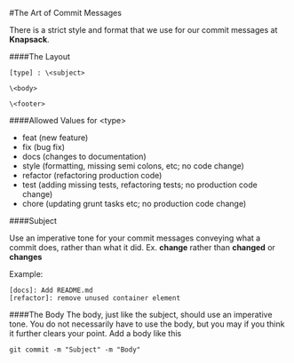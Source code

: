#The Art of Commit Messages

There is a strict style and format that we use for our commit messages at **Knapsack**.

####The Layout

	[type] : \<subject>

	\<body>

	\<footer> 
	
####Allowed Values for \<type>
- feat (new feature)
- fix (bug fix)
- docs (changes to documentation)
- style (formatting, missing semi colons, etc; no code change)
- refactor (refactoring production code)
- test (adding missing tests, refactoring tests; no production code change)
- chore (updating grunt tasks etc; no production code change)

####Subject

Use an imperative tone for your commit messages conveying what a commit does, rather than what it did. Ex. **change** rather than **changed** or **changes**

Example:
	
	[docs]: Add README.md
	[refactor]: remove unused container element
	
####The Body
The body, just like the subject, should use an imperative tone. You do not necessarily have to use the body, but you may if you think it further clears your point. Add a body like this

	git commit -m "Subject" -m "Body"
